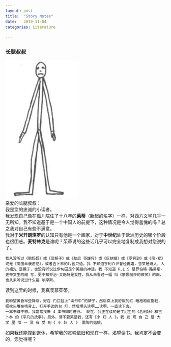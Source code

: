 ```yaml
---
layout: post
title:  "Story Notes"
date:   2019-11-04
categories: Literature

---
```


### 长腿叔叔 
![](./pics/2.png)  
亲爱的长腿叔叔：  
我是您的忠诚的小读者。  
我发现自己像在孤儿院住了十八年的**茱蒂**（新起的名字）一样，对西方文学几乎一无所知。我不知道基于是一个中国人的前提下，这种情况是令人觉得羞愧的吗？总之我对自己有些不满意。   
我对于**米开朗琪罗**的认知只有他是一个画家，对于**中世纪**处于欧洲历史的哪个阶段也很困惑。**麦特林克**是谁呢？茱蒂说的这些话几乎可以完全地复制成我想对您说的了。  
```
我从没听过《鹅妈妈》或《蓝胡子》或《劫后 英雄传》或《灰姑娘》或《罗宾逊》或《简·爱》 或是《爱丽丝漫游记》，或者吉卜林的片言只语，我 不知道亨利八世曾经再婚，雪莱是诗人，人的祖先 是猴子，也没有听说过伊甸园是个美丽的神话。我 不知道 R.L.S 是罗伯特·路易斯·史蒂文生的缩 写，更不知乔治·艾略特是女性。我从未看过一幅 叫《蒙娜丽莎的微笑》的画，也从未听说过什么福 尔摩斯。
```
读到这里的时候，我真羡慕茱蒂。  
```
我盼望黄昏早些降临，好在 门口挂上“读书中”的牌子，然后穿上我舒服的红 睡袍和皮拖鞋，把枕头堆在椅背上，打开手边的台 灯，然后埋头读啊„„读啊，一直读下去。
一本书赚不够，我常常找来 4 本书同时进行。 现在，我正在读的是丁尼生的《名利场》和吉卜林 的《平凡的故事》。另外，请不要笑话我，还有《小 妇 人 》。我 发 现 自 己 是 大 学 里 惟 一 没 有 受 到《 小 妇 人 》 熏陶的姑娘。
```
如果我还能撑到退休，希望我的灵魂依旧和现在一样，渴望读书。我肯定不会变的，您觉得呢？  

